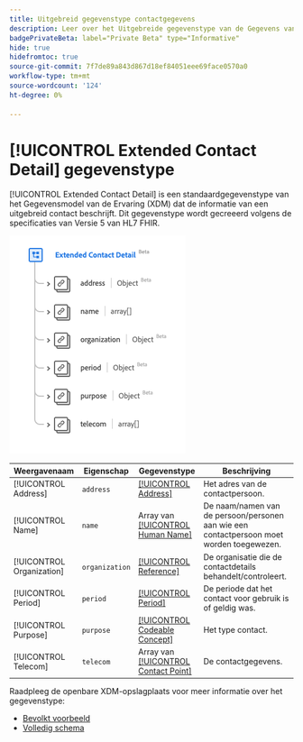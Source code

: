 ```yaml
---
title: Uitgebreid gegevenstype contactgegevens
description: Leer over het Uitgebreide gegevenstype van de Gegevens van de Ervaring van het Contact Model (XDM).
badgePrivateBeta: label="Private Beta" type="Informative"
hide: true
hidefromtoc: true
source-git-commit: 7f7de89a843d867d18ef84051eee69face0570a0
workflow-type: tm+mt
source-wordcount: '124'
ht-degree: 0%

---
```


# [!UICONTROL Extended Contact Detail] gegevenstype

[!UICONTROL Extended Contact Detail] is een standaardgegevenstype van het Gegevensmodel van de Ervaring (XDM) dat de informatie van een uitgebreid contact beschrijft. Dit gegevenstype wordt gecreeerd volgens de specificaties van Versie 5 van HL7 FHIR.

![ Uitgebreide het gegevenstype van het Detail van het Contact structuur ](../../images/data-types/healthcare/extended-contact-detail.png)

| Weergavenaam | Eigenschap | Gegevenstype | Beschrijving |
| --- | --- | --- | --- |
| [!UICONTROL Address] | `address` | [[!UICONTROL Address]](../healthcare/address.md) | Het adres van de contactpersoon. |
| [!UICONTROL Name] | `name` | Array van [[!UICONTROL Human Name]](../healthcare/human-name.md) | De naam/namen van de persoon/personen aan wie een contactpersoon moet worden toegewezen. |
| [!UICONTROL Organization] | `organization` | [[!UICONTROL Reference]](../healthcare/reference.md) | De organisatie die de contactdetails behandelt/controleert. |
| [!UICONTROL Period] | `period` | [[!UICONTROL Period]](../healthcare/period.md) | De periode dat het contact voor gebruik is of geldig was. |
| [!UICONTROL Purpose] | `purpose` | [[!UICONTROL Codeable Concept]](../healthcare/codeable-concept.md) | Het type contact. |
| [!UICONTROL Telecom] | `telecom` | Array van [[!UICONTROL Contact Point]](../healthcare/contact-point.md) | De contactgegevens. |

Raadpleeg de openbare XDM-opslagplaats voor meer informatie over het gegevenstype:

* [ Bevolkt voorbeeld ](https://github.com/adobe/xdm/blob/master/extensions/industry/healthcare/fhir/datatypes/extendedcontactdetail.example.1.json)
* [ Volledig schema ](https://github.com/adobe/xdm/blob/master/extensions/industry/healthcare/fhir/datatypes/extendedcontactdetail.schema.json)
